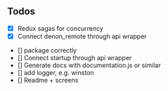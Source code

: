 Todos
---------

* [x] Redux sagas for concurrency
* [x] Connect denon_remote through api wrapper
* [] package correctly
* [] Connect startup through api wrapper
* [] Generate docs with documentation.js or similar
* [] add logger, e.g. winston
* [] Readme + screens
